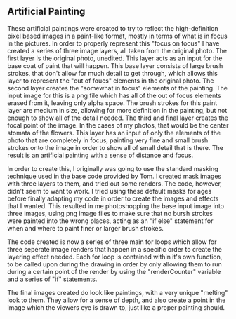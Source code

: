## Artificial Painting

These artificial paintings were created to try to reflect the high-definition pixel based images in a paint-like format, mostly in terms of what is in focus in the pictures. In order to properly represent this "focus on focus" I have created a series of three image layers, all taken from the original photo. The first layer is the original photo, unedited. This layer acts as an input for the base coat of paint that will happen. This base layer consists of large brush strokes, that don't allow for much detail to get through, which allows this layer to represent the "out of foucs" elements in the original photo. The second layer creates the "somewhat in focus" elements of the painting. The input image for this is a png file which has all of the out of focus elements erased from it, leaving only alpha space. The brush strokes for this paint layer are medium in size, allowing for more definition in the painting, but not enough to show all of the detail needed. The third and final layer creates the focal point of the image. In the cases of my photos, that would be the center stomata of the flowers. This layer has an input of only the elements of the photo that are completely in focus, painting very fine and small brush strokes onto the image in order to show all of small detail that is there. The result is an artificial painting with a sense of distance and focus.

In order to create this, I originally was going to use the standard masking technique used in the base code provided by Tom. I created mask images with three layers to them, and tried out some renders. The code, however, didn't seem to want to work. I tried using these default masks for ages before finally adapting my code in order to create the images and effects that I wanted. This resulted in me photoshopping the base input image into three images, using png image files to make sure that no bursh strokes were painted into the wrong places, acting as an "if else" statement for when and where to paint finer or larger brush strokes.

The code created is now a series of three main for loops which allow for three seperate image renders that happen in a specific order to create the layering effect needed. Each for loop is contained within it's own function, to be called upon during the drawing in order by only allowing them to run during a certain point of the render by using the "renderCounter" variable and a series of "if" statements.

The final images created do look like paintings, with a very unique "melting" look to them. They allow for a sense of depth, and also create a point in the image which the viewers eye is drawn to, just like a proper painting should.